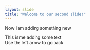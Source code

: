 ```yaml
---
layout: slide
title: "Welcome to our second slide!"
---
```


Now I am adding something new

This is me adding some text  
Use the left arrow to go back  
